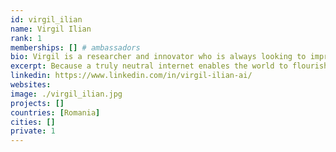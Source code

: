 ```yaml
---
id: virgil_ilian
name: Virgil Ilian
rank: 1
memberships: [] # ambassadors
bio: Virgil is a researcher and innovator who is always looking to improve the world around him both on a macro and micro scale. For the past 11 years he has been working with new technologies, helping organizations integrate them into their existing services and create their new products. He holds a PhD in autonomous robotics, artificial intelligence and reliability. Virgil also lectures at a technical university and an academy.
excerpt: Because a truly neutral internet enables the world to flourish.
linkedin: https://www.linkedin.com/in/virgil-ilian-ai/
websites: 
image: ./virgil_ilian.jpg
projects: []
countries: [Romania]
cities: []
private: 1
---
```

